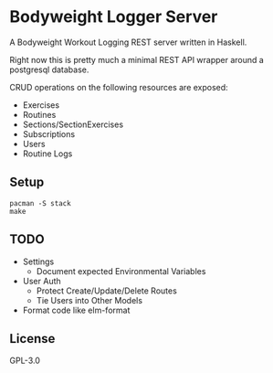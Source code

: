 # Bodyweight Logger Server

A Bodyweight Workout Logging REST server written in Haskell.

Right now this is pretty much a minimal REST API wrapper around a postgresql
database.

CRUD operations on the following resources are exposed:

* Exercises
* Routines
* Sections/SectionExercises
* Subscriptions
* Users
* Routine Logs

## Setup

```
pacman -S stack
make
```

## TODO

* Settings
    * Document expected Environmental Variables
* User Auth
    * Protect Create/Update/Delete Routes
    * Tie Users into Other Models
* Format code like elm-format

## License

GPL-3.0
